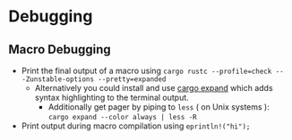 # Debugging

## Macro Debugging

- Print the final output of a macro using `cargo rustc --profile=check -- -Zunstable-options --pretty=expanded`
  - Alternatively you could install and use [cargo expand](https://github.com/dtolnay/cargo-expand) which adds syntax highlighting to the terminal output.
    - Additionally get pager by piping to `less` ( on Unix systems ): `cargo expand --color always | less -R`
- Print output during macro compilation using `eprintln!("hi");`
